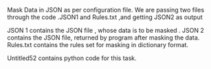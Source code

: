 Mask Data in JSON as per configuration file.
We are passing two files through the code .JSON1 and Rules.txt ,and getting JSON2 as output


JSON 1 contains the JSON file , whose data is to be masked .
JSON 2 contains the JSON file, returned by program after masking the data.
Rules.txt contains the rules set for masking in dictionary format. 

Untitled52 contains python code for this task.
